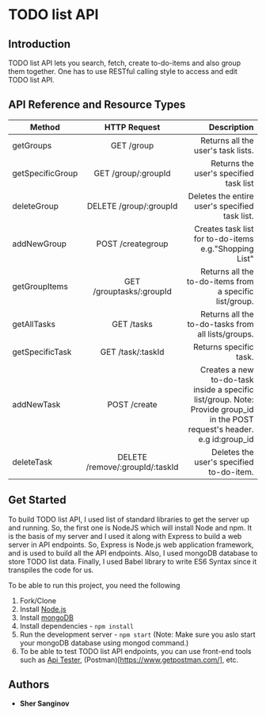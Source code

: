 # TODO list API


## Introduction

TODO list API lets you search, fetch, create to-do-items and also group them together. One has to use RESTful calling style to access and edit TODO list API.

## API Reference and Resource Types

| Method       	 | HTTP Request  	| Description|
| ------------- |:-------------:	| -----:      |
| getGroups     | GET  /group           | Returns all the user's task lists.|
| getSpecificGroup| GET /group/:groupId | Returns the user's specified task list |
| deleteGroup   | DELETE /group/:groupId| Deletes the entire user's specified task list. |
| addNewGroup   | POST  /creategroup    | Creates task list for to-do-items e.g."Shopping List"|
|getGroupItems  | GET  /grouptasks/:groupId | Returns all the to-do-items from a specific list/group.|
| getAllTasks   | GET  /tasks           | Returns all the to-do-tasks from all lists/groups.|
| getSpecificTask| GET  /task/:taskId  | Returns specific task.|
| addNewTask   | POST  /create         | Creates a new to-do-task inside a specific list/group. Note: Provide group_id in the POST request's header. e.g id:group_id|
| deleteTask    | DELETE  /remove/:groupId/:taskId| Deletes the user's specified to-do-item.|

## Get Started

To build TODO list API, I used list of standard libraries to get the server up and running. So, the first one is NodeJS which will install Node and npm. It is the basis of my server and I used it along with Express to build a web server in API endpoints. So, Express is Node.js web application framework, and is used to build all the API endpoints. Also, I used mongoDB database to store TODO list data. Finally, I used Babel library to write ES6 Syntax since it transpiles the code for us.

To be able to run this project, you need the following
1. Fork/Clone
1. Install [Node.js](https://nodejs.org/en/)
1. Install [mongoDB](https://www.mongodb.com/)
1. Install dependencies - `npm install`
1. Run the development server - `npm start`  (Note: Make sure you aslo start your mongoDB database using mongod command.)
1. To be able to test TODO list API endpoints, you can use front-end tools such as [Api Tester](https://apitester.com/), (Postman)[https://www.getpostman.com/], etc.


## Authors

* **Sher Sanginov**
